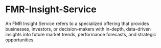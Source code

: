 # FMR-Insight-Service
An FMR Insight Service refers to a specialized offering that provides businesses, investors, or decision-makers with in-depth, data-driven insights into future market trends, performance forecasts, and strategic opportunities.
